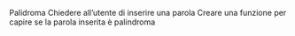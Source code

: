 Palidroma
Chiedere all’utente di inserire una parola
Creare una funzione per capire se la parola inserita è palindroma